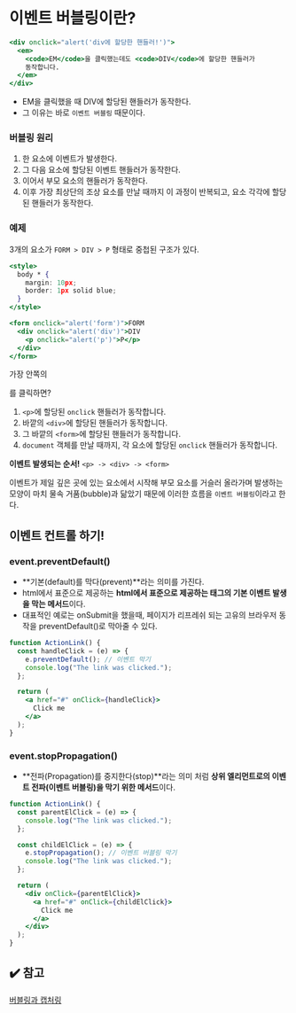# 이벤트 버블링이란?

```jsx
<div onclick="alert('div에 할당한 핸들러!')">
  <em>
    <code>EM</code>을 클릭했는데도 <code>DIV</code>에 할당한 핸들러가
    동작합니다.
  </em>
</div>
```

- EM을 클릭했을 때 DIV에 할당된 핸들러가 동작한다.
- 그 이유는 바로 `이벤트 버블링` 때문이다.

### 버블링 원리

1. 한 요소에 이벤트가 발생한다.
2. 그 다음 요소에 할당된 이벤트 핸들러가 동작한다.
3. 이어서 부모 요소의 핸들러가 동작한다.
4. 이후 가장 최상단의 조상 요소를 만날 때까지 이 과정이 반복되고, 요소 각각에 할당된 핸들러가 동작한다.

### 예제

3개의 요소가 `FORM > DIV > P` 형태로 중첩된 구조가 있다.

```jsx
<style>
  body * {
    margin: 10px;
    border: 1px solid blue;
  }
</style>

<form onclick="alert('form')">FORM
  <div onclick="alert('div')">DIV
    <p onclick="alert('p')">P</p>
  </div>
</form>
```

가장 안쪽의 <p>를 클릭하면?

1. `<p>`에 할당된 `onclick` 핸들러가 동작합니다.
2. 바깥의 `<div>`에 할당된 핸들러가 동작합니다.
3. 그 바깥의 `<form>`에 할당된 핸들러가 동작합니다.
4. `document` 객체를 만날 때까지, 각 요소에 할당된 `onclick` 핸들러가 동작합니다.

**이벤트 발생되는 순서!**
`<p> -> <div> -> <form>`

이벤트가 제일 깊은 곳에 있는 요소에서 시작해 부모 요소를 거슬러 올라가며 발생하는 모양이 마치 물속 거품(bubble)과 닮았기 때문에 이러한 흐름을 `이벤트 버블링`이라고 한다.

## 이벤트 컨트롤 하기!

### event.preventDefault()

- **기본(default)를 막다(prevent)**라는 의미를 가진다.
- html에서 표준으로 제공하는 **html에서 표준으로 제공하는 태그의 기본 이벤트 발생을 막는 메서드**이다.
- 대표적인 예로는 onSubmit을 했을때, 페이지가 리프레쉬 되는 고유의 브라우저 동작을 preventDefault()로 막아줄 수 있다.

```jsx
function ActionLink() {
  const handleClick = (e) => {
    e.preventDefault(); // 이벤트 막기
    console.log("The link was clicked.");
  };

  return (
    <a href="#" onClick={handleClick}>
      Click me
    </a>
  );
}
```

### event.stopPropagation()

- **전파(Propagation)를 중지한다(stop)**라는 의미 처럼 **상위 엘리먼트로의 이벤트 전파(이벤트 버블링)을 막기 위한 메서드**이다.

```jsx
function ActionLink() {
  const parentElClick = (e) => {
    console.log("The link was clicked.");
  };

  const childElClick = (e) => {
    e.stopPropagation(); // 이벤트 버블링 막기
    console.log("The link was clicked.");
  };

  return (
    <div onClick={parentElClick}>
      <a href="#" onClick={childElClick}>
        Click me
      </a>
    </div>
  );
}
```

## ✔️ 참고

[버블링과 캡처링](https://ko.javascript.info/bubbling-and-capturing)
